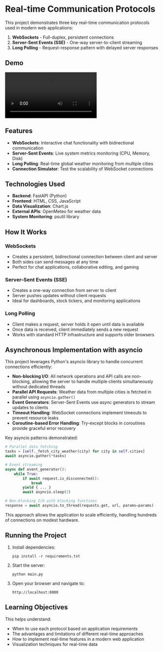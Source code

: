 # Real-time Communication Protocols

This project demonstrates three key real-time communication protocols used in modern web applications:
1. **WebSockets** - Full-duplex, persistent connections
2. **Server-Sent Events (SSE)** - One-way server-to-client streaming
3. **Long Polling** - Request-response pattern with delayed server responses

## Demo
<video src="https://github.com/user-attachments/assets/342b5893-2da8-46ff-aafc-d6de9f81ad52"></video>

## Features

- **WebSockets**: Interactive chat functionality with bidirectional communication
- **Server-Sent Events**: Live system metrics monitoring (CPU, Memory, Disk)
- **Long Polling**: Real-time global weather monitoring from multiple cities
- **Connection Simulator**: Test the scalability of WebSocket connections

## Technologies Used

- **Backend**: FastAPI (Python)
- **Frontend**: HTML, CSS, JavaScript
- **Data Visualization**: Chart.js
- **External APIs**: OpenMeteo for weather data
- **System Monitoring**: psutil library

## How It Works

### WebSockets
- Creates a persistent, bidirectional connection between client and server
- Both sides can send messages at any time
- Perfect for chat applications, collaborative editing, and gaming

### Server-Sent Events (SSE)
- Creates a one-way connection from server to client
- Server pushes updates without client requests
- Ideal for dashboards, stock tickers, and monitoring applications

### Long Polling
- Client makes a request, server holds it open until data is available
- Once data is received, client immediately sends a new request
- Works with standard HTTP infrastructure and supports older browsers

## Asynchronous Implementation with asyncio

This project leverages Python's asyncio library to handle concurrent connections efficiently:

- **Non-blocking I/O**: All network operations and API calls are non-blocking, allowing the server to handle multiple clients simultaneously without dedicated threads
- **Parallel API Requests**: Weather data from multiple cities is fetched in parallel using `asyncio.gather()`
- **Event Generators**: Server-Sent Events use async generators to stream updates to clients
- **Timeout Handling**: WebSocket connections implement timeouts to prevent resource leaks
- **Coroutine-based Error Handling**: Try-except blocks in coroutines provide graceful error recovery

Key asyncio patterns demonstrated:

```python
# Parallel data fetching
tasks = [self._fetch_city_weather(city) for city in self.cities]
await asyncio.gather(*tasks)

# Event streaming
async def event_generator():
    while True:
        if await request.is_disconnected():
            break
        yield { ... }
        await asyncio.sleep(2)

# Non-blocking I/O with blocking functions
response = await asyncio.to_thread(requests.get, url, params=params)
```

This approach allows the application to scale efficiently, handling hundreds of connections on modest hardware.

## Running the Project

1. Install dependencies:
   ```
   pip install -r requirements.txt
   ```

2. Start the server:
   ```
   python main.py
   ```

3. Open your browser and navigate to:
   ```
   http://localhost:8000
   ```

## Learning Objectives

This helps understand:

- When to use each protocol based on application requirements
- The advantages and limitations of different real-time approaches
- How to implement real-time features in a modern web application
- Visualization techniques for real-time data
